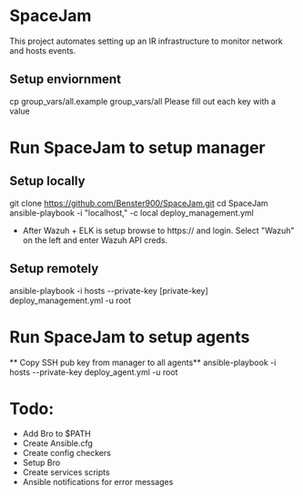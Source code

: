 # SpaceJam
This project automates setting up an IR infrastructure to monitor network and hosts events.

## Setup enviornment
cp group_vars/all.example group_vars/all
Please fill out each key with a value

# Run SpaceJam to setup manager
## Setup locally
git clone https://github.com/Benster900/SpaceJam.git
cd SpaceJam
ansible-playbook -i "localhost," -c local deploy_management.yml

* After Wazuh + ELK is setup browse to https://<IP addr of Wazuh> and login. Select "Wazuh" on the left and enter Wazuh API creds.

## Setup remotely
ansible-playbook -i hosts --private-key [private-key] deploy_management.yml -u root


# Run SpaceJam to setup agents
** Copy SSH pub key from manager to all agents**
ansible-playbook -i hosts --private-key <private-key> deploy_agent.yml -u root

# Todo:
* Add Bro to $PATH
* Create Ansible.cfg
* Create config checkers
* Setup Bro
* Create services scripts
* Ansible notifications for error messages
